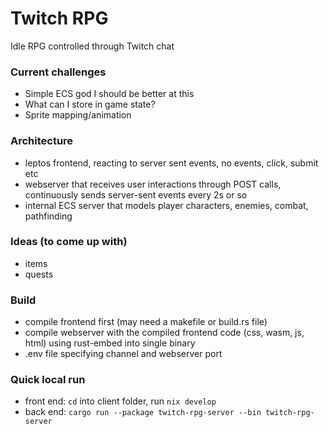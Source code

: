 # Twitch RPG

Idle RPG controlled through Twitch chat

### Current challenges
* Simple ECS god I should be better at this
* What can I store in game state?
* Sprite mapping/animation

### Architecture
* leptos frontend, reacting to server sent events, no events, click, submit etc
* webserver that receives user interactions through POST calls, continuously sends server-sent events every 2s or so
* internal ECS server that models player characters, enemies, combat, pathfinding

### Ideas (to come up with)
* items
* quests

### Build
* compile frontend first (may need a makefile or build.rs file)
* compile webserver with the compiled frontend code (css, wasm, js, html) using rust-embed into single binary
* .env file specifying channel and webserver port

### Quick local run
* front end: `cd` into client folder, run `nix develop`
* back end: `cargo run --package twitch-rpg-server --bin twitch-rpg-server`